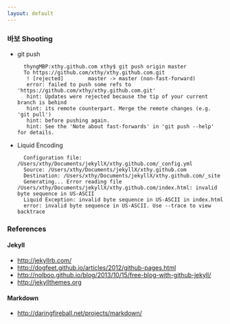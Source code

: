 ```yaml
---
layout: default
---
```

### 바보 Shooting
* git push

		thyngMBP:xthy.github.com xthy$ git push origin master
		To https://github.com/xthy/xthy.github.com.git
		 ! [rejected]        master -> master (non-fast-forward)
		 error: failed to push some refs to 'https://github.com/xthy/xthy.github.com.git'
		 hint: Updates were rejected because the tip of your current branch is behind
		 hint: its remote counterpart. Merge the remote changes (e.g. 'git pull')
		 hint: before pushing again.
		 hint: See the 'Note about fast-forwards' in 'git push --help' for details.

* Liquid Encoding

		Configuration file: /Users/xthy/Documents/jekyllX/xthy.github.com/_config.yml
		Source: /Users/xthy/Documents/jekyllX/xthy.github.com
	    Destination: /Users/xthy/Documents/jekyllX/xthy.github.com/_site
	    Generating... Error reading file /Users/xthy/Documents/jekyllX/xthy.github.com/index.html: invalid byte sequence in US-ASCII
	    Liquid Exception: invalid byte sequence in US-ASCII in index.html
	    error: invalid byte sequence in US-ASCII. Use --trace to view backtrace

### References
#### Jekyll
* http://jekyllrb.com/
* http://dogfeet.github.io/articles/2012/github-pages.html
* http://nolboo.github.io/blog/2013/10/15/free-blog-with-github-jekyll/
* http://jekyllthemes.org

#### Markdown
* http://daringfireball.net/projects/markdown/